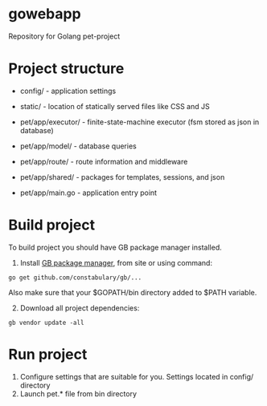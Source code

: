 # gowebapp
Repository for Golang pet-project

# Project structure
- config/       - application settings
- static/       - location of statically served files like CSS and JS

- pet/app/executor/     - finite-state-machine executor (fsm stored as json in database)
- pet/app/model/        - database queries
- pet/app/route/        - route information and middleware
- pet/app/shared/       - packages for templates, sessions, and json

- pet/app/main.go   - application entry point

# Build project
To build project you should have GB package manager installed.
1. Install [GB package manager](https://getgb.io/), from site or using command:
```
go get github.com/constabulary/gb/...
```
Also make sure that your $GOPATH/bin directory added to $PATH variable.

2. Download all project dependencies:
```
gb vendor update -all
```

# Run project
1. Configure settings that are suitable for you. Settings located in config/ directory
2. Launch pet.* file from bin directory